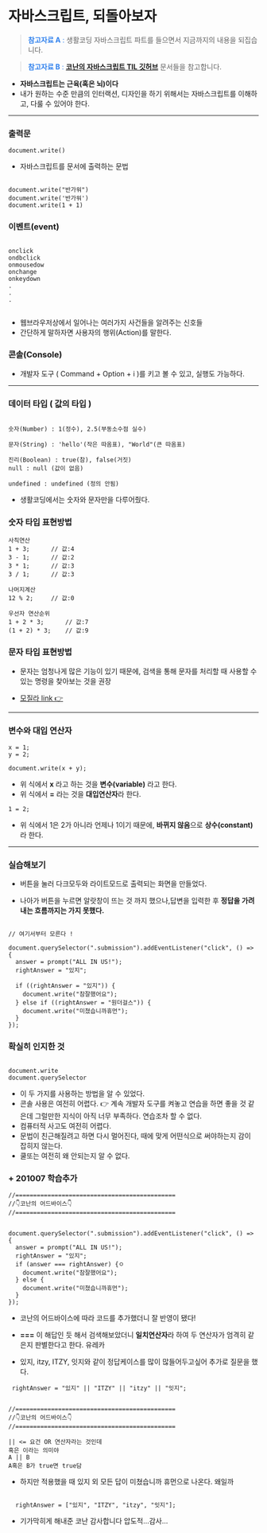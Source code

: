 # **자바스크립트, 되돌아보자**

> <span style ="color:#2F80ED" > **참고자료 A** :</span> 생활코딩 자바스크립트 파트를 들으면서 지금까지의 내용을 되집습니다.

> <span style ="color:#2F80ED" > **참고자료 B** :</span> **[코난의 자바스크립트 TIL 깃허브](https://github.com/leekeunhwan/Moong2s-TIL/tree/master/JavaScript)** 문서들을 참고합니다.

- **자바스크립트는 근육(혹은 뇌)이다**
- 내가 원하는 수준 만큼의 인터랙션, 디자인을 하기 위해서는 자바스크립트를 이해하고, 다룰 수 있어야 한다.

---

### **출력문**

```
document.write()
```

- 자바스크립트를 문서에 출력하는 문법

```

document.write("반가워")
document.write('반가워')
document.write(1 + 1)

```

### **이벤트(event)**

```

onclick
ondbclick
onmousedow
onchange
onkeydown
.
.
.


```

- 웹브라우저상에서 일어나는 여러가지 사건들을 알려주는 신호들
- 간단하게 말하자면 사용자의 행위(Action)를 말한다.

### **콘솔(Console)**

- 개발자 도구 ( Command + Option + i )를 키고 볼 수 있고, 실행도 가능하다.

---

### **데이터 타입 ( 값의 타입 )**

```

숫자(Number) : 1(정수), 2.5(부동소수점 실수)

문자(String) : 'hello'(작은 따옴표), "World"(큰 따옴표)

진리(Boolean) : true(참), false(거짓)
null : null (값이 없음)

undefined : undefined (정의 안됨)

```

- 생활코딩에서는 숫자와 문자만을 다루어줬다.

### 숫자 타입 표현방법

```
사칙연산
1 + 3;      // 값:4
3 - 1;      // 값:2
3 * 1;      // 값:3
3 / 1;      // 값:3

나머지계산
12 % 2;     // 값:0

우선자 연산순위
1 + 2 * 3;      // 값:7
(1 + 2) * 3;    // 값:9

```

### 문자 타입 표현방법

- 문자는 엄청나게 많은 기능이 있기 때문에, 검색을 통해 문자를 처리할 때 사용할 수 있는 명령을 찾아보는 것을 권장

- [모질라 link 👉](https://developer.mozilla.org/en-US/docs/Web/JavaScript/Reference/Global_Objects/String)

---

### **변수와 대입 연산자**

```
x = 1;
y = 2;

document.write(x + y);
```

- 위 식에서 **x** 라고 하는 것을 **변수(variable)** 라고 한다.
- 위 식에서 **=** 라는 것을 **대입연산자**라 한다.

```
1 = 2;
```

- 위 식에서 1은 2가 아니라 언제나 1이기 때문에, **바뀌지 않음**으로 **상수(constant)** 라 한다.

---

### 실습해보기

- 버튼을 눌러 다크모두와 라이트모드로 출력되는 화면을 만들었다.

- 나아가 버튼을 누르면 알랏창이 뜨는 것 까지 했으나,답변을 입력한 후 **정답을 가려내는 흐름까지는 가지 못했다.**

```

// 여기서부터 모른다 !

document.querySelector(".submission").addEventListener("click", () => {
  answer = prompt("ALL IN US!");
  rightAnswer = "있지";

  if ((rightAnswer = "있지")) {
    document.write("참잘했어요");
  } else if ((rightAnswer = "원더걸스")) {
    document.write("미쳤습니까휴먼");
  }
});

```

### **확실히 인지한 것**

```

document.write
document.querySelector

```

- 이 두 가지를 사용하는 방법을 알 수 있었다.
- 콘솔 사용은 여전히 어렵다. 👉 계속 개발자 도구를 켜놓고 연습을 하면 좋을 것 같은데 그럴만한 지식이 아직 너무 부족하다. 연습조차 할 수 없다.
- 컴퓨터적 사고도 여전히 어렵다.
- 문법이 친근해질려고 하면 다시 멀어진다, 때에 맞게 어떤식으로 써야하는지 감이 잡히지 않는다.
- 쿨또는 여전히 왜 안되는지 알 수 없다.

### + 201007 학습추가

```
//=============================================
//👇코난의 어드바이스👇
//=============================================


document.querySelector(".submission").addEventListener("click", () => {
  answer = prompt("ALL IN US!");
  rightAnswer = "있지";
  if (answer === rightAnswer) {ㅇ
    document.write("참잘했어요");
  } else {
    document.write("미쳤습니까휴먼");
  }
});
```

- 코난의 어드바이스에 따라 코드를 추가했더니 잘 반영이 됐다!

- **===** 이 해답인 듯 해서 검색해보았더니 **일치연산자**라 하여 두 연산자가 엄격히 같은지 판별한다고 한다. 유레카

- 있지, itzy, ITZY, 잇지와 같이 정답케이스를 많이 많들어두고싶어 추가로 질문을 했다.

```
 rightAnswer = "있지" || "ITZY" || "itzy" || "잇지";


//=============================================
//👇코난의 어드바이스👇
//=============================================

|| <= 요건 OR 연산자라는 것인데
혹은 이라는 의미야
A || B
A혹은 B가 true면 true담

```

- 하지만 적용했을 때 있지 외 모든 답이 미쳤습니까 휴먼으로 나온다. 왜일까

```

  rightAnswer = ["있지", "ITZY", "itzy", "잇지"];

```

- 기가막히게 해내준 코난 감사합니다 압도적...감사...
